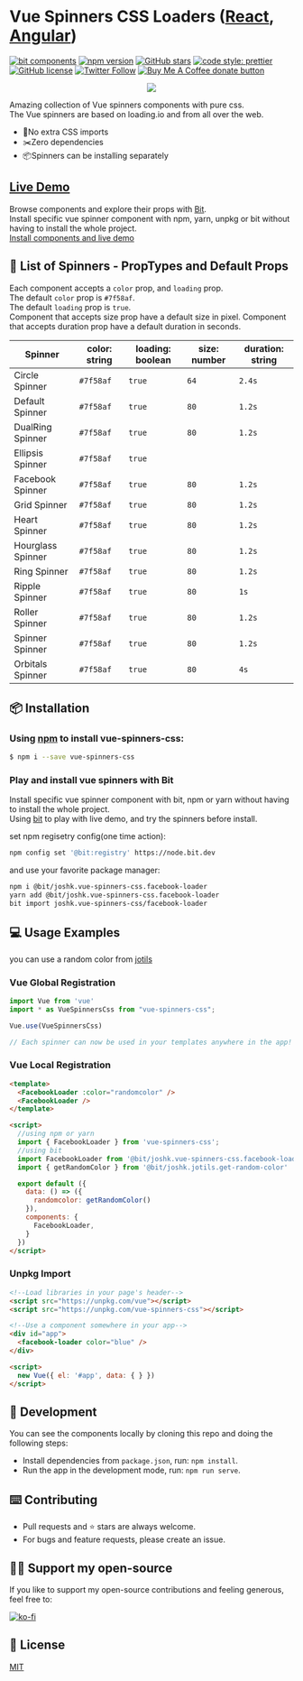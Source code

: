 # Vue Spinners CSS Loaders ([React](https://github.com/JoshK2/react-spinners-css), [Angular](https://github.com/JoshK2/ng-spinners))
[![bit components](https://img.shields.io/badge/dynamic/json.svg?color=6e3991&label=bit%20components&query=payload.totalComponents&url=https%3A%2F%2Fapi.bit.dev%2Fscope%2Fjoshk%2Fvue-spinners-css)](https://bit.dev/joshk/vue-spinners-css)
[![npm version](https://badge.fury.io/js/vue-spinners-css.svg?u)](https://www.npmjs.com/package/vue-spinners-css)
[![GitHub stars](https://img.shields.io/github/stars/joshk2/vue-spinners-css)](https://github.com/JoshK2/vue-spinners-css/stargazers)
[![code style: prettier](https://img.shields.io/badge/code_style-prettier-ff69b4.svg)](https://github.com/prettier/prettier)
[![GitHub license](https://img.shields.io/badge/license-MIT-blue.svg)](https://raw.githubusercontent.com/JoshK2/vue-spinners-css/master/LICENSE)
[![Twitter Follow](https://img.shields.io/twitter/follow/joshkuttler)](https://twitter.com/JoshKuttler)
<span class="badge-buymeacoffee"><a href="https://ko-fi.com/X8X614J76" title="Donate to this project using Ko-fi"><img src="https://img.shields.io/badge/buy%20me%20a%20coffee-support-%23ff5f5f" alt="Buy Me A Coffee donate button" /></a></span>

<p align="center">
  <a href="https://bit.dev/joshk/vue-spinners-css"><img src="https://i.imagesup.co/images2/1990710a88808ee8914167c74f57e604c5ed91fe.gif"></a>
</p>

Amazing collection of Vue spinners components with pure css.  
The Vue spinners are based on loading.io and from all over the web.  

- 💅No extra CSS imports
- ✂️Zero dependencies
- 📦Spinners can be installing separately

## [Live Demo](https://bit.dev/joshk/vue-spinners-css)

Browse components and explore their props with [Bit](https://bit.dev/joshk/vue-spinners-css).  
Install specific vue spinner component with npm, yarn, unpkg or bit without having to install the whole project.  
[Install components and live demo](https://bit.dev/joshk/vue-spinners-css)
  
## 🚀 List of Spinners - PropTypes and Default Props

Each component accepts a `color` prop, and `loading` prop.  
The default `color` prop is `#7f58af`.  
The default `loading` prop is `true`.  
Component that accepts size prop have a default size in pixel.
Component that accepts duration prop have a default duration in seconds.

| Spinner          | color: string | loading: boolean  | size: number | duration: string |
| ---------------- | ------------  | ----------------- | ------------ | ---------------- |
| Circle Spinner   | `#7f58af`     | `true`            | `64`         | `2.4s`           |
| Default Spinner  | `#7f58af`     | `true`            | `80`         | `1.2s`           |
| DualRing Spinner | `#7f58af`     | `true`            | `80`         | `1.2s`           |
| Ellipsis Spinner | `#7f58af`     | `true`            |              |                  |
| Facebook Spinner | `#7f58af`     | `true`            | `80`         | `1.2s`           |
| Grid Spinner     | `#7f58af`     | `true`            | `80`         | `1.2s`           |
| Heart Spinner    | `#7f58af`     | `true`            | `80`         | `1.2s`           |
| Hourglass Spinner| `#7f58af`     | `true`            | `80`         | `1.2s`           |
| Ring Spinner     | `#7f58af`     | `true`            | `80`         | `1.2s`           |
| Ripple Spinner   | `#7f58af`     | `true`            | `80`         | `1s`             |
| Roller Spinner   | `#7f58af`     | `true`            | `80`         | `1.2s`           |
| Spinner Spinner  | `#7f58af`     | `true`            | `80`         | `1.2s`           |
| Orbitals Spinner | `#7f58af`     | `true`            | `80`         | `4s`             |

## 📦 Installation
### Using [npm](https://www.npmjs.com/package/vue-spinners-css) to install vue-spinners-css:  

```bash
$ npm i --save vue-spinners-css
```  

### Play and install vue spinners with Bit

Install specific vue spinner component with bit, npm or yarn without having to install the whole project.  
Using [bit](https://bit.dev/joshk/vue-spinners-css) to play with live demo, and try the spinners before install.

set npm regisetry config(one time action):
```bash
npm config set '@bit:registry' https://node.bit.dev
```
and use your favorite package manager:
```bash
npm i @bit/joshk.vue-spinners-css.facebook-loader
yarn add @bit/joshk.vue-spinners-css.facebook-loader
bit import joshk.vue-spinners-css/facebook-loader 
```  

## 💻 Usage Examples

you can use a random color from [jotils](https://bit.dev/joshk/jotils/get-random-color)  

### Vue Global Registration
```javascript
import Vue from 'vue'
import * as VueSpinnersCss from "vue-spinners-css";

Vue.use(VueSpinnersCss)

// Each spinner can now be used in your templates anywhere in the app!
```

### Vue Local Registration
```html
<template>
  <FacebookLoader :color="randomcolor" />
  <FacebookLoader />
</template>

<script>
  //using npm or yarn
  import { FacebookLoader } from 'vue-spinners-css';
  //using bit
  import FacebookLoader from '@bit/joshk.vue-spinners-css.facebook-loader';
  import { getRandomColor } from '@bit/joshk.jotils.get-random-color'

  export default ({
    data: () => ({
      randomcolor: getRandomColor()
    }),
    components: {
      FacebookLoader,
    }
  })
</script>
```

### Unpkg Import
```html
<!--Load libraries in your page's header-->
<script src="https://unpkg.com/vue"></script>
<script src="https://unpkg.com/vue-spinners-css"></script>

<!--Use a component somewhere in your app-->
<div id="app">
  <facebook-loader color="blue" />
</div>

<script>
  new Vue({ el: '#app', data: { } })
</script>
```


## 👾 Development
You can see the components locally by cloning this repo and doing the following steps:
- Install dependencies from `package.json`, run: `npm install`.
- Run the app in the development mode, run: `npm run serve`.  

## ⌨️ Contributing
- Pull requests and ⭐ stars are always welcome.
- For bugs and feature requests, please create an issue.

## 👏🏻 Support my open-source
If you like to support my open-source contributions and feeling generous, feel free to:

[![ko-fi](https://www.ko-fi.com/img/githubbutton_sm.svg)](https://ko-fi.com/X8X614J76)

## 📄 License
[MIT](https://github.com/JoshK2/vue-spinners-css/blob/master/LICENSE)


